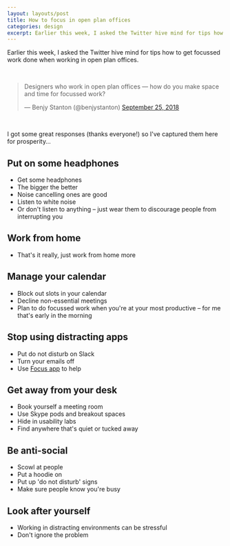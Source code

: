```yaml
---
layout: layouts/post
title: How to focus in open plan offices
categories: design
excerpt: Earlier this week, I asked the Twitter hive mind for tips how to get focussed work done when working in open plan offices.
---
```


Earlier this week, I asked the Twitter hive mind for tips how to get focussed work done when working in open plan offices.

<br>

<blockquote class="twitter-tweet" data-lang="en"><p lang="en" dir="ltr">Designers who work in open plan offices — how do you make space and time for focussed work?</p>&mdash; Benjy Stanton (@benjystanton) <a href="https://twitter.com/benjystanton/status/1044599479721218048?ref_src=twsrc%5Etfw">September 25, 2018</a></blockquote>
<script async src="https://platform.twitter.com/widgets.js" charset="utf-8"></script>

<br>

I got some great responses (thanks everyone!) so I've captured them here for prosperity…

## Put on some headphones
- Get some headphones
- The bigger the better
- Noise cancelling ones are good
- Listen to white noise
- Or don't listen to anything – just wear them to discourage people from interrupting you

## Work from home
- That's it really, just work from home more

## Manage your calendar
- Block out slots in your calendar
- Decline non-essential meetings
- Plan to do focussed work when you're at your most productive – for me that's early in the morning

## Stop using distracting apps
- Put do not disturb on Slack
- Turn your emails off
- Use [Focus app](http://heyfocus.com/) to help

## Get away from your desk
- Book yourself a meeting room
- Use Skype pods and breakout spaces
- Hide in usability labs
- Find anywhere that's quiet or tucked away

## Be anti-social
- Scowl at people
- Put a hoodie on
- Put up 'do not disturb' signs
- Make sure people know you're busy

## Look after yourself
- Working in distracting environments can be stressful
- Don't ignore the problem
